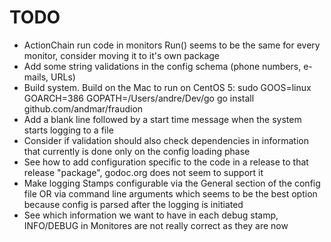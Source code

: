 # TODO
 * ActionChain run code in monitors Run() seems to be the same for every monitor, consider moving it to it's own package
 * Add some string validations in the config schema (phone numbers, e-mails, URLs)
 * Build system. Build on the Mac to run on CentOS 5: sudo GOOS=linux GOARCH=386 GOPATH=/Users/andre/Dev/go go install github.com/andmar/fraudion
 * Add a blank line followed by a start time message when the system starts logging to a file
 * Consider if validation should also check dependencies in information that currently is done only on the config loading phase
 * See how to add configuration specific to the code in a release to that release "package", godoc.org does not seem to support it
 * Make logging Stamps configurable via the General section of the config file OR via command line arguments which seems to be the best option because config is parsed after the logging is initiated
 * See which information we want to have in each debug stamp, INFO/DEBUG in Monitores are not really correct as they are now
